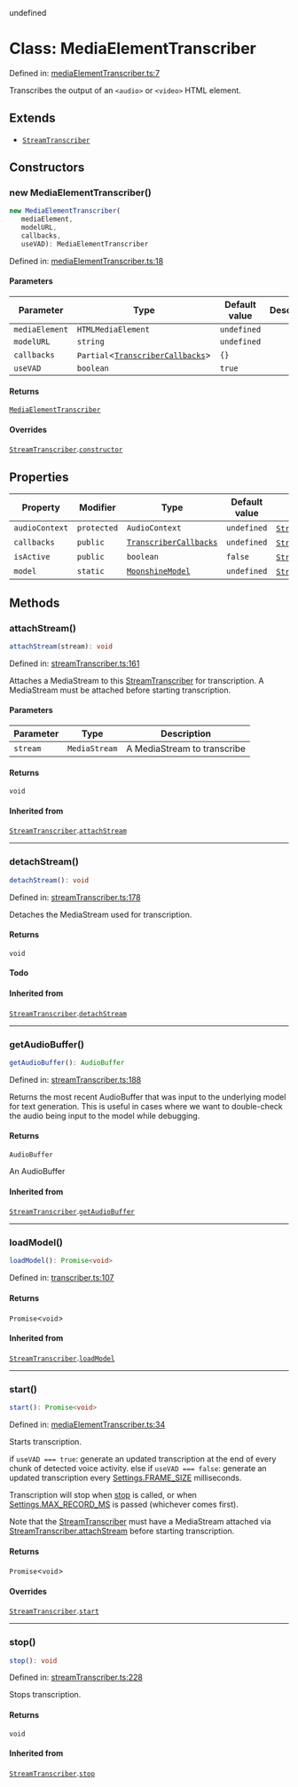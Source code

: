 undefined
# Class: MediaElementTranscriber

Defined in: [mediaElementTranscriber.ts:7](https://github.com/usefulsensors/moonshine-js/blob/main/src/mediaElementTranscriber.ts#L7)

Transcribes the output of an `<audio>` or `<video>` HTML element.

## Extends

- [`StreamTranscriber`](/docs/api/classes/streamtranscriber)

## Constructors

### new MediaElementTranscriber()

```ts
new MediaElementTranscriber(
   mediaElement, 
   modelURL, 
   callbacks, 
   useVAD): MediaElementTranscriber
```

Defined in: [mediaElementTranscriber.ts:18](https://github.com/usefulsensors/moonshine-js/blob/main/src/mediaElementTranscriber.ts#L18)

#### Parameters

| Parameter | Type | Default value | Description |
| ------ | ------ | ------ | ------ |
| `mediaElement` | `HTMLMediaElement` | `undefined` |  |
| `modelURL` | `string` | `undefined` |  |
| `callbacks` | `Partial`\<[`TranscriberCallbacks`](/docs/api/interfaces/transcribercallbacks)\> | `{}` |  |
| `useVAD` | `boolean` | `true` |  |

#### Returns

[`MediaElementTranscriber`](/docs/api/classes/mediaelementtranscriber)

#### Overrides

[`StreamTranscriber`](/docs/api/classes/streamtranscriber).[`constructor`](/docs/api/classes/streamtranscriber#constructors)

## Properties

| Property | Modifier | Type | Default value | Inherited from | Defined in |
| ------ | ------ | ------ | ------ | ------ | ------ |
| <a id="audiocontext"></a> `audioContext` | `protected` | `AudioContext` | `undefined` | [`StreamTranscriber`](/docs/api/classes/streamtranscriber).[`audioContext`](/docs/api/classes/streamtranscriber#audiocontext) | [streamTranscriber.ts:13](https://github.com/usefulsensors/moonshine-js/blob/main/src/streamTranscriber.ts#L13) |
| <a id="callbacks-1"></a> `callbacks` | `public` | [`TranscriberCallbacks`](/docs/api/interfaces/transcribercallbacks) | `undefined` | [`StreamTranscriber`](/docs/api/classes/streamtranscriber).[`callbacks`](/docs/api/classes/streamtranscriber#callbacks-1) | [transcriber.ts:95](https://github.com/usefulsensors/moonshine-js/blob/main/src/transcriber.ts#L95) |
| <a id="isactive"></a> `isActive` | `public` | `boolean` | `false` | [`StreamTranscriber`](/docs/api/classes/streamtranscriber).[`isActive`](/docs/api/classes/streamtranscriber#isactive) | [streamTranscriber.ts:17](https://github.com/usefulsensors/moonshine-js/blob/main/src/streamTranscriber.ts#L17) |
| <a id="model"></a> `model` | `static` | [`MoonshineModel`](/docs/api/classes/moonshinemodel) | `undefined` | [`StreamTranscriber`](/docs/api/classes/streamtranscriber).[`model`](/docs/api/classes/streamtranscriber#model) | [transcriber.ts:94](https://github.com/usefulsensors/moonshine-js/blob/main/src/transcriber.ts#L94) |

## Methods

### attachStream()

```ts
attachStream(stream): void
```

Defined in: [streamTranscriber.ts:161](https://github.com/usefulsensors/moonshine-js/blob/main/src/streamTranscriber.ts#L161)

Attaches a MediaStream to this [StreamTranscriber](/docs/api/classes/streamtranscriber) for transcription. A MediaStream must be attached before
starting transcription.

#### Parameters

| Parameter | Type | Description |
| ------ | ------ | ------ |
| `stream` | `MediaStream` | A MediaStream to transcribe |

#### Returns

`void`

#### Inherited from

[`StreamTranscriber`](/docs/api/classes/streamtranscriber).[`attachStream`](/docs/api/classes/streamtranscriber#attachstream)

***

### detachStream()

```ts
detachStream(): void
```

Defined in: [streamTranscriber.ts:178](https://github.com/usefulsensors/moonshine-js/blob/main/src/streamTranscriber.ts#L178)

Detaches the MediaStream used for transcription.

#### Returns

`void`

#### Todo

#### Inherited from

[`StreamTranscriber`](/docs/api/classes/streamtranscriber).[`detachStream`](/docs/api/classes/streamtranscriber#detachstream)

***

### getAudioBuffer()

```ts
getAudioBuffer(): AudioBuffer
```

Defined in: [streamTranscriber.ts:188](https://github.com/usefulsensors/moonshine-js/blob/main/src/streamTranscriber.ts#L188)

Returns the most recent AudioBuffer that was input to the underlying model for text generation. This is useful in cases where
we want to double-check the audio being input to the model while debugging.

#### Returns

`AudioBuffer`

An AudioBuffer

#### Inherited from

[`StreamTranscriber`](/docs/api/classes/streamtranscriber).[`getAudioBuffer`](/docs/api/classes/streamtranscriber#getaudiobuffer)

***

### loadModel()

```ts
loadModel(): Promise<void>
```

Defined in: [transcriber.ts:107](https://github.com/usefulsensors/moonshine-js/blob/main/src/transcriber.ts#L107)

#### Returns

`Promise`\<`void`\>

#### Inherited from

[`StreamTranscriber`](/docs/api/classes/streamtranscriber).[`loadModel`](/docs/api/classes/streamtranscriber#loadmodel)

***

### start()

```ts
start(): Promise<void>
```

Defined in: [mediaElementTranscriber.ts:34](https://github.com/usefulsensors/moonshine-js/blob/main/src/mediaElementTranscriber.ts#L34)

Starts transcription.

if `useVAD === true`: generate an updated transcription at the end of every chunk of detected voice activity.
else if `useVAD === false`: generate an updated transcription every [Settings.FRAME\_SIZE](/docs/api/variables/settings#frame_size) milliseconds.

Transcription will stop when [stop](/docs/api/classes/mediaelementtranscriber#stop) is called, or when [Settings.MAX\_RECORD\_MS](/docs/api/variables/settings#max_record_ms) is passed (whichever comes first).

Note that the [StreamTranscriber](/docs/api/classes/streamtranscriber) must have a MediaStream attached via [StreamTranscriber.attachStream](/docs/api/classes/streamtranscriber#attachstream) before
starting transcription.

#### Returns

`Promise`\<`void`\>

#### Overrides

[`StreamTranscriber`](/docs/api/classes/streamtranscriber).[`start`](/docs/api/classes/streamtranscriber#start)

***

### stop()

```ts
stop(): void
```

Defined in: [streamTranscriber.ts:228](https://github.com/usefulsensors/moonshine-js/blob/main/src/streamTranscriber.ts#L228)

Stops transcription.

#### Returns

`void`

#### Inherited from

[`StreamTranscriber`](/docs/api/classes/streamtranscriber).[`stop`](/docs/api/classes/streamtranscriber#stop)

